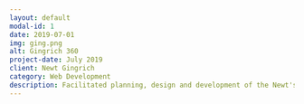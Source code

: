 ```yaml
---
layout: default
modal-id: 1
date: 2019-07-01
img: ging.png
alt: Gingrich 360
project-date: July 2019
client: Newt Gingrich
category: Web Development
description: Facilitated planning, design and development of the Newt's World platform, allowing followers of Newt Gingrich to pay and subscribe to exclusive content from Newt Gingrich. </br> Website - <a href="https://www.gingrich360.com/">Gingrich 360</a>.
---
```


